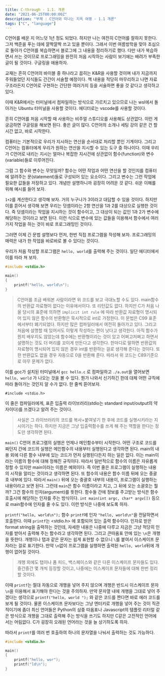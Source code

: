 ```yaml
---
title: C-through - 1.1. 개론
date: "2021-06-25T00:00:00Z"
description: "부제 : C언어와 떠나는 지옥 여행 - 1.1 개론"
tags: ["C", "language"]
---
```


C언어를 배운 지 어느덧 1년 정도 되었다. 하지만 나는 여전히 C언어를 잘하지 못한다. 그저 백준을 푸는 데에 깔짝깔짝 쓰고 있을 뿐이다.
그래서 이번 여름방학을 맞아 초심으로 돌아가 C언어를 복습하면서 블로그에 그 내용을 정리하기로 했다.
다만 내가 복습하면서 쓰는 것이므로 프로그래밍을 완전히 처음 시작하는 사람이 보기에는 배려가 부족한 글이 될 것이다. 구글링을 애용하자.

교재는 흔히 C언어의 바이블 중 하나라고 꼽히는 K&R을 사용할 것이며 내가 지금까지 주워들었던 지식들도 간간이 서술할 예정이다.
책 내용을 적당히 마무리하고 나면 자료구조라든지 C언어로 구현하는 간단한 여러가지 등을 서술하면 좋을 것 같다고 생각하고 있다.

이때 K&R에서는 터미널에서 컴파일하는 방식으로 가르치고 있으므로 나는 wsl에서 돌아가는 Ubuntu 터미널을 사용할 것이다.
에디터로는 vscode를 사용할 것이다.

흔히 C언어를 처음 시작할 때 사용하는 비주얼 스튜디오를 사용해도 상관없다. 이런 게 궁금하면 구글링을 해보면 된다. 좋은 글이 많다.
C언어의 소개나 세팅 강의 같은 건 할 시간 없고, 바로 시작한다.


컴퓨터는 기본적으로 우리가 지시하는 연산을 순서대로 처리할 뿐인 기계이다. 그리고 C언어는 컴퓨터에게 우리가 원하는 연산을 지시할 수 있는 도구 중 하나이다.
이때 우리가 C언어로 내리는 지시는 얼마나 복잡한 지시건에 상관없이 함수(function)와 변수(variable)들로 이루어진다.

그럼 그 함수와 변수는 무엇일까?
함수는 어떤 작업과 어떤 연산을 할 것인지를 컴퓨터에 알려주는 문(statement)들로 구성되어 있는 요소이다.
그리고 변수는 그런 작업에 필요한 값들을 저장하고 있다.
개념만 설명하니까 굉장히 어려운 것 같다. 쉬운 이해를 위해 예시를 들어 보자.

`1+2`를 계산한다고 생각해 보자. 거의 누구나가 3이라고 대답할 수 있을 것이다. 하지만 이를 뜯어서 생각해 보면 우리는 덧셈이라는 2항 연산을
1과 2를 대상으로 실행한 것이다. 즉 덧셈이라는 작업을 지시하는 것이 함수이고, 그 대상이 되는 값인 1과 2가 변수에 해당하는 것이라고 보면 된다.
이런 식으로 변수에 있는 값들을 이용해서 함수에서 여러가지 작업을 하는 것이 바로 프로그래밍인 것이다.

그러면 이제 긴 문법 설명보다 먼저, 한번 직접 프로그램을 작성해 보자. 프로그래밍의 매력은 내가 한 작업을 바로바로 볼 수 있다는 것이다.

우리가 처음 작성할 프로그램은 `hello, world`를 출력해 주는 것이다.
일단 에디터에서 이를 따라 쳐 보자.

```c
#include <stdio.h>

main()
{
    printf("hello, world\n");
}
```

> C언어를 조금 배워본 사람이라면 위 코드를 보고 극대노할 수도 있다. main함수의 반환값 자료형이 없다는 이유에서이다. 또 리턴값도 없다.
> 하지만 C가 처음 나올 당시의 표준에 의하면 `implicit int rule` 에 따라 반환값 자료형이 명시되어 있지 않은 함수의 반환형은 묵시적으로 int로 가정한다.
> 이 문법은 C99 표준에서부터 폐기되었다. 하지만 많은 컴파일러에서 여전히 돌아가고 있다. 
> 그리고 처음에 설명할 때 있어서도 이렇게 작성하는 편이 낫다고 생각한다.
> 아직 함수가 뭔지 배우지도 않았는데 함수에는 반환형이라는 것이 있고 어쩌고저쩌고 하면서 설명하는 것도 더 머리를 꼬이게 만든다고 생각한다.
> 한마디로 말하면 반환값의 자료형이 명시되어 있지 않은 경우 int를 반환하는 걸로 생각해 준다는 것이다.
> 또한 반환값도 없을 경우 자동으로 0을 반환해 준다. 따라서 위 코드는 C89기준으로 아무 문제가 없다.

이를 gcc가 설치된 터미널에서 `gcc hello.c` 로 컴파일하고 `./a.out`을 열어보면 `hello, world` 가 나오는 것을 볼 수 있다.
뭔가 나와서 신기하긴 한데 대체 어떤 규칙에 따라 돌아가는 것인지 알 수가 없다. 한 줄씩 뜯어보자.

`#include <stdio.h>`

이 줄은 컴파일러에게, 표준 입출력 라이브러리(stdio는 standard input/output의 약자이다)를 쓰겠다고 알려 주는 것이다.
>사실은 그 라이브러리의 코드를 복사+붙여넣기 한 후에 코드를 실행시키라는 지시이기는 하다. 
>하지만 지금은 그냥 입출력함수를 쓰게 해 주는 역할을 한다는 정도만 생각하면 된다.

`main()`
C언어 프로그램의 실행은 언제나 메인함수부터 시작한다. 어떤 구조로 코드를 짜던지 간에 코드의 실행은 메인함수의 내용부터 실행된다고 생각하면 된다.
main의 내용 외에 다른 함수 내부에 있는 코드가 먼저 실행된다든지 하는 일은 없다. 이는 main이라는 이름의 함수에 대해 정해진 규칙이다.
따라서 일반적으로 함수의 이름은 자유롭게 정할 수 있지만 main이라는 이름은 예외이다. 즉 이번 줄은 프로그램이 실행하는 내용의 시작을 알리는 것이라고 생각하면 된다.
또 함수의 내용은 함수 이름 뒤에 오는 중괄호 내부에 있다. 따라서 `main()` 뒤에 오는 중괄호 내부의 내용이, 프로그램이 실행하는 내용이라고 보면 된다.
그런데 `main`은 함수 이름이라고 치고, 그 뒤에 오는 소괄호는 뭘까? 그건 함수의 인자(argument)를 뜻한다. 함수들 간에 정보를 주고받는 방식은 함수 호출시에
해당하는 인자를 주는 방식이다. `int main(int argc, char* argv[])` 등으로 main함수에 인자를 줄 수도 있다. 이런 방식은 나중에 보도록 하자.

`printf("hello, world\n");`
함수 `printf`에 인자 `"hello, world\n"`을 전달하면서 호출한다. 이때 `printf`는 <stdio.h> 에 포함되어 있는 출력 함수이다.
인자로 받은 format string을 출력하는 것인데, 자세한 내용은 나중에 다루고 지금은 그냥 적당히 인자를 받아서 출력해 주는 함수라고 생각하면 된다.
그리고 큰따옴표 안에 있는 `\n`은 개행을 뜻한다. 개행이나 탭과 같은 문자는 쉽게 표현할 수 없으니 `\`를 붙여서 이스케이프 문자라는 걸로 표기한다.
만약 `\n`없이 프로그램을 실행하면 출력된 `hello, world`뒤에 개행이 없어질 것이다.

>개행 외에도 탭이나 폼 피드, 백스페이스와 같은 다른 이스케이프 문자들도 있다. 
> 중간중간 몇 개씩 등장할 것이고, 나중에는 이스케이프 문자들에 대해 한번 정리할 것이다.

이때 `printf`는 절대 자동으로 개행을 넣어 주지 않으며 개행은 반드시 이스케이프 문자 `\n`을 이용해서 표기해야 한다는 것을 주의하자.
만약 문자열 내에 개행을 그대로 넣어 주겠다는 생각으로 
`printf("hello, world
");`
와 같은 코드를 짠다면 바로 에러 코드를 보게 될 것이다.
물론 이스케이프 문자보다는 그냥 엔터키로 개행을 넣어 주는 것이 직관적이기에 좀더 최신 언어들은 Python의 삼중 따옴표나
Javascript의 템플릿 리터럴 같은 방식으로 개행을 그대로 출력해 주는 방식을 쓰기도 하지만 C같은 고전적인 언어에서는 어림없다.
C가 굉장히 오래된 언어라는 것을 늘 상기하도록 하자.

따라서 `printf`를 여러 번 호출하여 하나의 문자열을 나눠서 출력하는 것도 가능하다.
```c
#include <stdio.h>

main()
{
    printf("hello, wor");
    printf("ld\n");
}
```